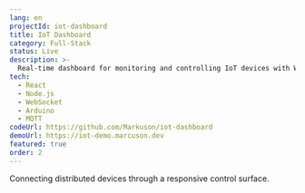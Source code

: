 ```yaml
---
lang: en
projectId: iot-dashboard
title: IoT Dashboard
category: Full-Stack
status: Live
description: >-
  Real-time dashboard for monitoring and controlling IoT devices with WebSocket connections and MQTT protocol integration.
tech:
  - React
  - Node.js
  - WebSocket
  - Arduino
  - MQTT
codeUrl: https://github.com/Markuson/iot-dashboard
demoUrl: https://iot-demo.marcuson.dev
featured: true
order: 2
---
```


Connecting distributed devices through a responsive control surface.
